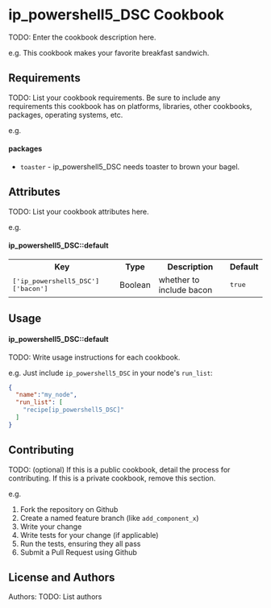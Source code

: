 ip_powershell5_DSC Cookbook
===========================
TODO: Enter the cookbook description here.

e.g.
This cookbook makes your favorite breakfast sandwich.

Requirements
------------
TODO: List your cookbook requirements. Be sure to include any requirements this cookbook has on platforms, libraries, other cookbooks, packages, operating systems, etc.

e.g.
#### packages
- `toaster` - ip_powershell5_DSC needs toaster to brown your bagel.

Attributes
----------
TODO: List your cookbook attributes here.

e.g.
#### ip_powershell5_DSC::default
<table>
  <tr>
    <th>Key</th>
    <th>Type</th>
    <th>Description</th>
    <th>Default</th>
  </tr>
  <tr>
    <td><tt>['ip_powershell5_DSC']['bacon']</tt></td>
    <td>Boolean</td>
    <td>whether to include bacon</td>
    <td><tt>true</tt></td>
  </tr>
</table>

Usage
-----
#### ip_powershell5_DSC::default
TODO: Write usage instructions for each cookbook.

e.g.
Just include `ip_powershell5_DSC` in your node's `run_list`:

```json
{
  "name":"my_node",
  "run_list": [
    "recipe[ip_powershell5_DSC]"
  ]
}
```

Contributing
------------
TODO: (optional) If this is a public cookbook, detail the process for contributing. If this is a private cookbook, remove this section.

e.g.
1. Fork the repository on Github
2. Create a named feature branch (like `add_component_x`)
3. Write your change
4. Write tests for your change (if applicable)
5. Run the tests, ensuring they all pass
6. Submit a Pull Request using Github

License and Authors
-------------------
Authors: TODO: List authors
